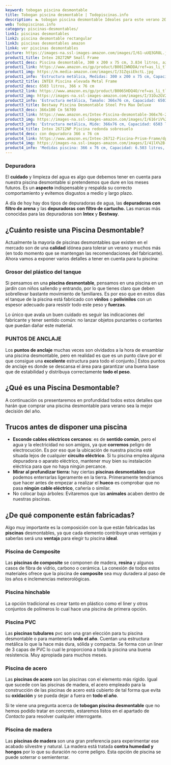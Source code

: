 ```yaml
---
keyword: tobogan piscina desmontable
title: Tobogan piscina desmontable | Todopiscinas.info
description: 🏊 tobogan piscina desmontable Ideales para este verano 2021. Aquí puedes comprar tobogan piscina desmontable y comparar con otras similares. No dejes escapar tobogan piscina desmontable a un precio realmente tentador.
web: Todopiscinas.info
category: piscinas-desmontables/
link1: piscinas desmontables
link2: piscina desmontable rectangular
link3: piscinas desmontables amazon
link4: ver piscinas desmontables
picture: https://images-na.ssl-images-amazon.com/images/I/61-uUQ3GR8L.jpg
product1_title: Intex 28272NP Small Frame
product1_desc: Piscina desmontable, 300 x 200 x 75 cm, 3.834 litros, azul
product1_link: https://www.amazon.es/gp/product/B001IWNDDA/ref=as_li_tl?ie=UTF8&camp=3638&creative=24630&creativeASIN=B001IWNDDA&linkCode=as2&tag=todopiscinas0e-21&linkId=25b9d647487c889cb6ef56ed63f50ca1
product1_img: https://m.media-amazon.com/images/I/31ZqsiEkctL.jpg
product1_info: 'Estructura metálica, Medidas: 300 x 200 x 75 cm, Capacidad: 3.834 litros, Para 6 personas (+ 6 años), Fácil montaje, Forma rectangular'
product2_title: INTEX Piscina elevada Metal Frame
product2_desc: 6503 litros, 366 x 76 cm
product2_link: https://www.amazon.es/gp/product/B0065HDQ4O/ref=as_li_tl?ie=UTF8&camp=3638&creative=24630&creativeASIN=B0065HDQ4O&linkCode=as2&tag=todopiscinas0e-21&linkId=ed2430e3ba564d3527ee103df33ed7b3
product2_img: https://images-na.ssl-images-amazon.com/images/I/31Ou2GV2SAL.jpg
product2_info: 'Estructura metálica, Tamaño: 366x76 cm, Capacidad: 6503 litros, Forma circular, De 4 a 7 personas (+6 años)'
product3_title: Bestway Piscina Desmontable Steel Pro Max Deluxe
product3_desc: 366x100 Cm 56709
product3_link: https://www.amazon.es/Intex-Piscina-desmontable-366x76-28210NP/dp/B0065HDQ4O?__mk_es_ES=%C3%85M%C3%85%C5%BD%C3%95%C3%91&crid=25UQGV9HG2INI&dchild=1&keywords=piscinas+desmontables&qid=1615854176&sprefix=piscinas+dem%2Caps%2C201&sr=8-5&linkCode=ll1&tag=todopiscinas0e-21&linkId=34f200977c6cbaab1f3f4d9ac0e64755&language=es_ES&ref_=as_li_ss_tl
product3_img: https://images-na.ssl-images-amazon.com/images/I/616riV%2BiY3L.jpg
product3_info: 'Estructura metálica, Mide: 366x76 cm, Capacidad: 6503 litros, De 4 a 7 personas mayores de 6 años, Forma circular, Tecnología Super-Tough'
product4_title: Intex 26712NP Piscina redonda sobresuelo
product4_desc: con depuradora 366 x 76 cm
product4_link: https://www.amazon.es/Intex-26712-Piscina-Prism-Frame/dp/B07FB823GL?__mk_es_ES=%C3%85M%C3%85%C5%BD%C3%95%C3%91&dchild=1&keywords=piscinas+desmontables+con+depuradora&qid=1615936418&sr=8-5&linkCode=ll1&tag=todopiscinas0e-21&linkId=d98699de7830cd471766fa1daa36de34&language=es_ES&ref_=as_li_ss_tl
product4_img: https://images-na.ssl-images-amazon.com/images/I/41lX%2B-YpibL.jpg
product4_info: 'Medidas piscina: 366 x 76 cm, Capacidad: 6.503 litros, Incluye depuradora de cartucha A, Lona resistente triple capa'
---
```




### Depuradora

El **cuidado** y limpieza del agua es algo que debemos tener en cuenta para nuestra piscina desmontable si pretendemos que dure en los meses futuros. Es un **aspecto** indispensable y respalda su correcto comportamiento y evitemos disgustos a medio y largo plazo.

A día de hoy hay dos tipos de depuradoras de agua, las **depuradoras con filtro de arena** y  las **depuradoras** **con filtro de cartucho.** Las marcas más conocidas para las depuradoras son **Intex** y **Bestway**.


## ¿Cuánto resiste una Piscina Desmontable?

Actualmente la mayoría de piscinas desmontables que existen en el mercado son de una **calidad** idónea para tolerar un verano y muchos más (en todo momento que se mantengan las recomendaciones del fabricante). Ahora vamos a exponer varios detalles a tener en cuenta para tu piscina:


### Grosor del plástico del tanque

Si pensamos en una **piscina desmontable**, pensamos en una piscina en un jardín con niños saliendo y entrando, por lo que tienes claro que deben sobrellevar bastante movimiento de familiares. Es por eso que en estos días el tanque de la piscina está fabricado con **vinilos** o **polivinilos** con un espesor adecuado para resistir todo este peso y **fuerzas**.

Lo único que avala un	 buen cuidado es seguir las indicaciones del fabricante y tener sentido común: no lanzar objetos punzantes o cortantes que puedan dañar este material.


### PUNTOS DE ANCLAJE

Los **puntos de anclaje** muchas veces son olvidados a la hora de ensamblar una piscina desmontable, pero en realidad es que es un punto clave por el que consigue una **excelente** estructura para todo el conjunto.| Estos puntos de anclaje es donde se descansa el área para garantizar una buena base que de estabilidad y distribuya correctamente **todo el peso**.
## ¿Qué es una Piscina Desmontable?



A continuación os presentaremos en profundidad todos estos detalles que harán que comprar una piscina desmontable para verano sea la mejor decisión del año.

<brand-panel :title=product1_title :desc=product1_desc :img=product1_img :link=product1_link></brand-panel>

<stats-list :link1=link1 :link2=link2 :link3=link3 :link4=link4 :category=category></stats-list>

<external-banner></external-banner>



## Trucos antes de disponer una piscina



*   **Esconde cables eléctricos cercanos**: es de **sentido común**, pero el agua y la electricidad no son amigos, ya que **corremos** peligro de electrocución. Es por eso que la ubicación de nuestra piscina esté situada lejos de cualquier **circuito eléctrico**. Si tu piscina emplea alguna depuradora o aparato eléctrico, mantener muy bien su instalación eléctrica para que no haya ningún percance.
*   **Mirar al profundizar tierra:** hay ciertas **piscinas desmontables** que podemos enterrarlas ligeramente en la tierra. Primeramente tendríamos que hacer antes de empezar a realizar el **hueco** es comprobar que no pasa **ningún cable eléctrico**, cañería o similar.
*   No colocar bajo árboles: Evitaremos que las **animales** acaben dentro de nuestras piscinas.


## ¿De qué componente están fabricadas?

Algo muy importante es la composición con la que están fabricadas las **piscinas** desmontables, ya que cada elemento contribuye unas ventajas y saberlas  será una **ventaja** para elegir tu piscina **ideal**.


### Piscina de Composite

Las **piscinas de composite** se componen de madera, **resina** y algunos casos de fibra de vidrio, carbono o cerámica. La conexión de todos estos materiales ofrece que la piscina de **composite** sea muy duradera al paso de los años e inclemencias meteorológicas.


### Piscina hinchable

 La opción tradicional es crear tanto en plástico como el liner y otros conjuntos de polímeros lo cual hace una piscina de primera opción.


### Piscina  PVC

Las **piscinas tubulares** pvc son una gran elección para tu piscina desmontable o para mantenerla **todo el año**. Cuentan una estructura metálica lo que la hace más dura, sólida y compacta. Se forma con un liner de 3 capas de PVC lo cual le proporciona a toda la piscina una buena resistencia. Muy apropiada para muchos meses.


### Piscina de acero

Las **piscinas de acero** son las piscinas con el elemento más rígido. Igual que sucede con las piscinas de madera, el acero empleado para la construcción de las piscinas de acero está cubierto de tal forma que evita su **oxidación** y se pueda dejar a fuera en **todo el año**.

Si te viene una pregunta acerca de **tobogan piscina desmontable** que no hemos podido tratar en concreto, estaremos listos en el apartado de _Contacto_ para resolver cualquier interrogante.


### Piscina de madera

Las **piscinas de madera** son una gran preferencia para experimentar ese acabado silvestre y natural. La madera está tratada **contra humedad y hongos** por lo que su duración no corre peligro. Esta opción de piscina se puede soterrar o semienterrar.